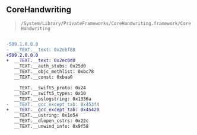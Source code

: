 ## CoreHandwriting

> `/System/Library/PrivateFrameworks/CoreHandwriting.framework/CoreHandwriting`

```diff

-509.1.0.0.0
-  __TEXT.__text: 0x2ebf88
+509.2.0.0.0
+  __TEXT.__text: 0x2ec0d0
   __TEXT.__auth_stubs: 0x25d0
   __TEXT.__objc_methlist: 0xbc78
   __TEXT.__const: 0xbaa0

   __TEXT.__swift5_proto: 0x24
   __TEXT.__swift5_types: 0x10
   __TEXT.__oslogstring: 0x1336a
-  __TEXT.__gcc_except_tab: 0x453f4
+  __TEXT.__gcc_except_tab: 0x45420
   __TEXT.__ustring: 0x1e54
   __TEXT.__dlopen_cstrs: 0x22c
   __TEXT.__unwind_info: 0x9f58

```
